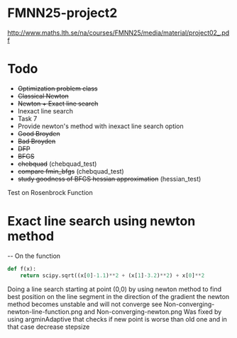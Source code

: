 FMNN25-project2
===============

http://www.maths.lth.se/na/courses/FMNN25/media/material/project02_.pdf

# Todo
* ~~Optimization problem class~~
* ~~Classical Newton~~
* ~~Newton + Exact line search~~
* Inexact line search
* Task 7
* Provide newton's method with inexact line search option
* ~~Good Broyden~~
* ~~Bad Broyden~~
* ~~DFP~~
* ~~BFGS~~
* ~~chebquad~~  (chebquad_test)
* ~~compare fmin_bfgs~~ (chebquad_test)
* ~~study goodness of BFGS hessian approximation~~ (hessian_test)


Test on Rosenbrock Function
# Exact line search using newton method
--
On the function
```python
def f(x):
    return scipy.sqrt((x[0]-1.1)**2 + (x[1]-3.2)**2) + x[0]**2
```
Doing a line search starting at point (0,0) by using newton method to find
best position on the line segment in the direction of the gradient the newton
method becomes unstable and will not converge
see Non-converging-newton-line-function.png  and Non-converging-newton.png
Was fixed by using argminAdaptive that checks if new point is worse than old one
and in that case decrease stepsize

